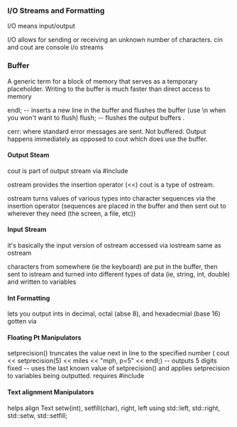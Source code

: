 ### I/O Streams and Formatting

I/O means input/output

I/O allows for sending or receiving an unknown number of characters.
cin and cout are console i/o streams


### Buffer

A generic term for a block of memory that serves as a temporary placeholder.
Writing to the buffer is much faster than direct access to memory

endl; -- inserts a new line in the buffer and flushes the buffer (use \n when you won't want to flush)
flush; -- flushes the output buffers
.

cerr: where standard error messages are sent. Not buffered. Output happens immediately as opposed to cout which does use the buffer.

#### Output Steam
cout is part of output stream
via #include <iostream>

ostream provides the insertion operator (<<)
cout is a type of ostream.

ostream turns values of various types into character sequences via the insertion operator (sequences are placed in the buffer and then sent out to wherever they need (the screen, a file, etc))

#### Input Stream
it's basically the input version of ostream
accessed via iostream same as ostream

characters from somewhere (ie the keyboard) are put in the buffer, then sent to istream and turned into different types of data (ie, string, int, double) and written to variables

#### Int Formatting

lets you output ints in decimal, octal (abse 8), and hexadecmial (base 16)
gotten via <iostream>

#### Floating Pt Manipulators
setprecision() truncates the value next in line to the specified number ( cout << setprecision(5) << miles << "mph, p=5" << endl;) -- outputs 5 digits
fixed -- uses the last known value of setprecision() and applies setprecision to variables being outputted.
requires #include <iomanip>


#### Text alignment Manipulators
helps align Text
setw(int), setfill(char), right, left
using std::left, std::right, std::setw, std::setfill;
